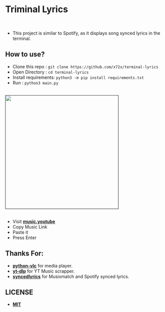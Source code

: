 # Triminal Lyrics

<a href=""><img src="https://i.ibb.co/42T5XpN/Code-Insiders-Z5-KTNe-LU3g.png" alt="" border="0"></a><br /><a target='_blank' href=''></a><br />

- This project is similar to Spotify, as it displays song synced lyrics in the terminal.

## How to use?

- Clone this repo : `git clone https://github.com/x72x/terminal-lyrics`
- Open Directory : `cd terminal-lyrics`
- Install requirements: `python3 -m pip install requirements.txt`
- Run : `python3 main.py`

<br><a href=""><img src="https://i.ibb.co/s5Ck3pF/Code-Insiders-Emc01i5-Els.png" width=360 height=360 alt="" border="0"></a><br /><a target='_blank' href=''></a><br/>

- Visit **[music.youtube](https://music.youtube.com)**
- Copy Music Link
- Paste it
- Press Enter

## Thanks For:

- **[python-vlc](https://github.com/oaubert/python-vlc)** for media player.
- **[yt-dlp](https://github.com/yt-dlp/yt-dlp)** for YT Music scrapper.
- **[syncedlyrics](https://github.com/0x7d4/syncedlyrics)** for Musixmatch and Spotify synced lyrics.

## LICENSE

- **[MIT](https://github.com/x72x/terminal-lyrics/blob/main/LICENSE)**

